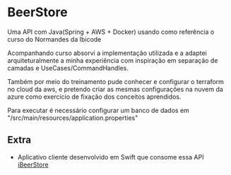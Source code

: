 # BeerStore
Uma API com Java(Spring + AWS + Docker) usando como referência o curso do Normandes da Ibicode

Acompanhando curso absorvi a implementação utilizada e a adaptei arquiteturalmente a minha experiência com inspiração em separação de camadas e UseCases/CommandHandles.

Também por meio do treinamento pude conhecer e configurar o terraform no cloud da aws, e pretendo criar as mesmas configurações na nuvem da azure como exercício de fixação dos conceitos aprendidos.

Para executar é necessário configurar um banco de dados em "/src/main/resources/application.properties"

## Extra
  -  Aplicativo cliente desenvolvido em Swift que consome essa API [iBeerStore](https://github.com/Lipe1994/iBeerstore)   

